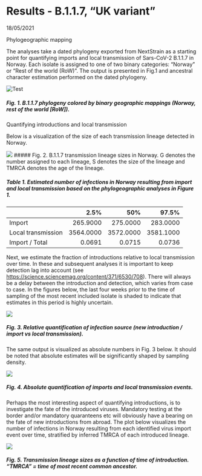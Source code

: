 Results - B.1.1.7, “UK variant”
================
18/05/2021

Phylogeographic mapping

The analyses take a dated phylogeny exported from NextStrain as a
starting point for quantifying imports and local transmission of
Sars-CoV-2 B.1.1.7 in Norway. Each isolate is assigned to one of two
binary categories: “Norway” or “Rest of the world (RoW)”. The output is
presented in Fig.1 and ancestral character estimation performed on the
dated phylogeny.

![Test](UK_results_files/figure-gfm/unnamed-chunk-1-1.png)

##### Fig. 1. B.1.1.7 phylogeny colored by binary geographic mappings (Norway, rest of the world \[RoW\]).

Quantifying introductions and local transmission

Below is a visualization of the size of each transmission lineage
detected in Norway.

![](UK_results_files/figure-gfm/unnamed-chunk-2-1.png)<!-- -->
\#\#\#\#\# Fig. 2. B.1.1.7 transmission lineage sizes in Norway. G
denotes the number assigned to each lineage, S denotes the size of the
lineage and TMRCA denotes the age of the lineage.

##### Table 1. Estimated number of infections in Norway resulting from import and local transmission based on the phylogeographic analyses in Figure 1.

|                    |      2.5% |       50% |     97.5% |
|:-------------------|----------:|----------:|----------:|
| Import             |  265.9000 |  275.0000 |  283.0000 |
| Local transmission | 3564.0000 | 3572.0000 | 3581.1000 |
| Import / Total     |    0.0691 |    0.0715 |    0.0736 |

Next, we estimate the fraction of introductions relative to local
transmission over time. In these and subsequent analyses it is important
to keep detection lag into account (see
<https://science.sciencemag.org/content/371/6530/708>). There will
always be a delay between the introduction and detection, which varies
from case to case. In the figures below, the last four weeks prior to
the time of sampling of the most recent included isolate is shaded to
indicate that estimates in this period is highly uncertain.

![](UK_results_files/figure-gfm/unnamed-chunk-5-1.png)<!-- -->

##### Fig. 3. Relative quantification of infection source (new introduction / import vs local transmission).

The same output is visualized as absolute numbers in Fig. 3 below. It
should be noted that absolute estimates will be significantly shaped by
sampling density.

![](UK_results_files/figure-gfm/unnamed-chunk-7-1.png)<!-- -->

##### Fig. 4. Absolute quantification of imports and local transmission events.

Perhaps the most interesting aspect of quantifying introductions, is to
investigate the fate of the introduced viruses. Mandatory testing at the
border and/or mandatory quaranteens etc will obviously have a bearing on
the fate of new introductions from abroad. The plot below visualizes the
number of infections in Norway resulting from each identified virus
import event over time, stratified by inferred TMRCA of each introduced
lineage.

![](UK_results_files/figure-gfm/unnamed-chunk-8-1.png)<!-- -->

##### Fig. 5. Transmission lineage sizes as a function of time of introduction. “TMRCA” = time of most recent common ancestor.
